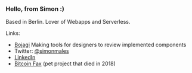 ### Hello, from Simon :)

Based in Berlin. Lover of Webapps and Serverless.

Links:
* [Bojagi](https://bojagi.io/) Making tools for designers to review implemented components
* Twitter: [@simonmales](https://twitter.com/simonmales)
* [LinkedIn](https://www.linkedin.com/in/simonmales/)
* [Bitcoin Fax](https://bitcoinfax.net) (pet project that died in 2018)

<!--
**sime/sime** is a ✨ _special_ ✨ repository because its `README.md` (this file) appears on your GitHub profile.

Here are some ideas to get you started:

- 🔭 I’m currently working on ...
- 🌱 I’m currently learning ...
- 👯 I’m looking to collaborate on ...
- 🤔 I’m looking for help with ...
- 💬 Ask me about ...
- 📫 How to reach me: ...
- 😄 Pronouns: ...
- ⚡ Fun fact: ...
-->
